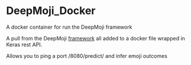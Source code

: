 # DeepMoji_Docker
A docker container for run the DeepMoji framework


A pull from the DeepMoji [framework](https://github.com/bfelbo/DeepMoji/tree/master/deepmoji) all added to a docker file wrapped in Keras rest API. 

Allows you to ping a port /8080/predict/<same text here> and infer emoji outcomes 
